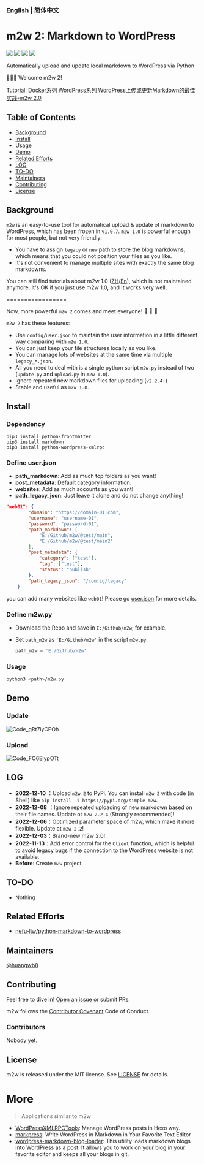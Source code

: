 ### [English](https://github.com/huangwb8/m2w) | [简体中文](https://github.com/huangwb8/m2w/blob/main/README.zh-CN.md)

# m2w 2: Markdown to WordPress

<p align="left">
<a href=""><img src="https://img.shields.io/badge/python-3.7%2B-orange"></a>
<a href=""><img src="https://img.shields.io/badge/platform-Windows%7Clinux%7CMacOS-brightgreen"></a>
<a href=""><img src="https://img.shields.io/github/downloads/huangwb8/m2w/total"></a>
<a href=""><img src="https://img.shields.io/github/stars/huangwb8/m2w?style=social"></a>
</p>
Automatically upload and update local markdown to WordPress via Python

:star2::star2::star2: Welcome m2w 2!

Tutorial: [Docker系列 WordPress系列 WordPress上传或更新Markdown的最佳实践-m2w 2.0](https://blognas.hwb0307.com/linux/docker/2813)


## Table of Contents

- [Background](#background)
- [Install](#install)
- [Usage](#usage)
- [Demo](#demo)
- [Related Efforts](#related-efforts)
- [LOG](#LOG)
- [TO-DO](#TO-DO)
- [Maintainers](#maintainers)
- [Contributing](#contributing)
- [License](#license)

## Background

`m2w` is an easy-to-use tool for automatical upload & update of markdown to WordPress, which has been frozen in `v1.0.7`.  `m2w 1.0` is powerful enough for most people, but not very friendly: 

+ You have to assign `legacy` or `new` path to store the blog markdowns, which means that you could not position your files as you like.
+ It's not convenient to manage multiple sites with exactly the same blog markdowns.

You can still find tutorials about m2w 1.0 ([ZH](https://github.com/huangwb8/m2w/blob/main/v1/README.zh-CN.md)/[En](https://github.com/huangwb8/m2w/blob/main/v1/README.md)), which is not maintained anymore. It's OK if you just use m2w 1.0, and It works very well.

\=\=\=\=\=\=\=\=\=\=\=\=\=\=\=\=\=

Now, more powerful `m2w 2` comes and meet everyone! :star2: :star2: :star2:

`m2w 2` has these features: 

+ Use `config/user.json` to maintain the user information in a little different way comparing with `m2w 1.0`.
+ You can just keep your file structures locally as you like.
+ You can manage lots of websites at the same time via multiple `legacy_*.json`.
+ All you need to deal with is a single python script `m2w.py` instead of two (`update.py` and `upload.py` in `m2w 1.0`).
+ Ignore repeated new markdown files for uploading (`v2.2.4+`)
+ Stable and useful as `m2w 1.0`.

## Install

### Dependency

```
pip3 install python-frontmatter
pip3 install markdown
pip3 install python-wordpress-xmlrpc
```

### Define user.json

+ **path_markdown**: Add as much top folders as you want!
+ **post_metadata**: Default category information.
+ **websites**: Add as much accounts as you want!
+ **path_legacy_json**: Just leave it alone and do not change anything!

```json
"web01": {
        "domain": "https://domain-01.com",
        "username": "username-01",
        "password": "password-01",
        "path_markdown": [
            "E:/Github/m2w/@test/main",
            "E:/Github/m2w/@test/main2"
        ],
        "post_metadata": {
            "category": ["test"],
            "tag": ["test"],
            "status": "publish"
        },
        "path_legacy_json": "/config/legacy"
    }
```

you can add many websites like `web01`! Please go [user.json](https://github.com/huangwb8/m2w/blob/main/config/user.json) for more details.

### Define m2w.py

+ Download the Repo and save in `E:/Github/m2w`, for example. 

+ Set `path_m2w` as `'E:/Github/m2w'` in the script `m2w.py`.

  ```python
  path_m2w = 'E:/Github/m2w'
  ```

### Usage

```bash
python3 <path>/m2w.py
```

## Demo

### Update

![Code_gRt7iyCPOh](https://chevereto.hwb0307.com/images/2022/12/03/Code_gRt7iyCPOh.gif)

### Upload

![Code_FO6ElypOTt](https://chevereto.hwb0307.com/images/2022/12/03/Code_FO6ElypOTt.gif)

## LOG

+ **2022-12-10** ：Upload `m2w 2` to PyPi. You can install `m2w 2` with code (in Shell)  like `pip install -i https://pypi.org/simple m2w`.
+ **2022-12-08** ：Ignore repeated uploading of new markdown based on their file names. Update ot `m2w 2.2.4` (Strongly recommended)! 
+ **2022-12-06**：Optimized parameter space of m2w, which make it more flexible. Update ot `m2w 2.2`!
+ **2022-12-03**：Brand-new m2w 2.0!
+ **2022-11-13**：Add error control for the `Client` function, which is helpful to avoid legacy bugs if the connection to the WordPress website is not available.
+ **Before**: Create `m2w` project.

## TO-DO

+ Nothing

## Related Efforts

- [nefu-ljw/python-markdown-to-wordpress](https://github.com/nefu-ljw/python-markdown-to-wordpress)

## Maintainers

[@huangwb8](https://t.me/hwb0307)

## Contributing

Feel free to dive in! [Open an issue](https://github.com/huangwb8/m2w/issues/new) or submit PRs.

m2w follows the [Contributor Covenant](http://contributor-covenant.org/version/1/3/0/) Code of Conduct.

### Contributors

Nobody yet.


## License

m2w is released under the MIT license. See [LICENSE](https://github.com/huangwb8/m2w/blob/main/license.txt) for details.

# More

> Applications similar to m2w

+  [WordPressXMLRPCTools](https://github.com/zhaoolee/WordPressXMLRPCTools): Manage WordPress posts in Hexo way.
+  [markpress](https://github.com/skywind3000/markpress):  Write WordPress in Markdown in Your Favorite Text Editor
+  [wordpress-markdown-blog-loader](https://pypi.org/project/wordpress-markdown-blog-loader/): This utility loads markdown blogs into WordPress as a post. It allows you to work on your blog in your favorite editor and keeps all your blogs in git.
